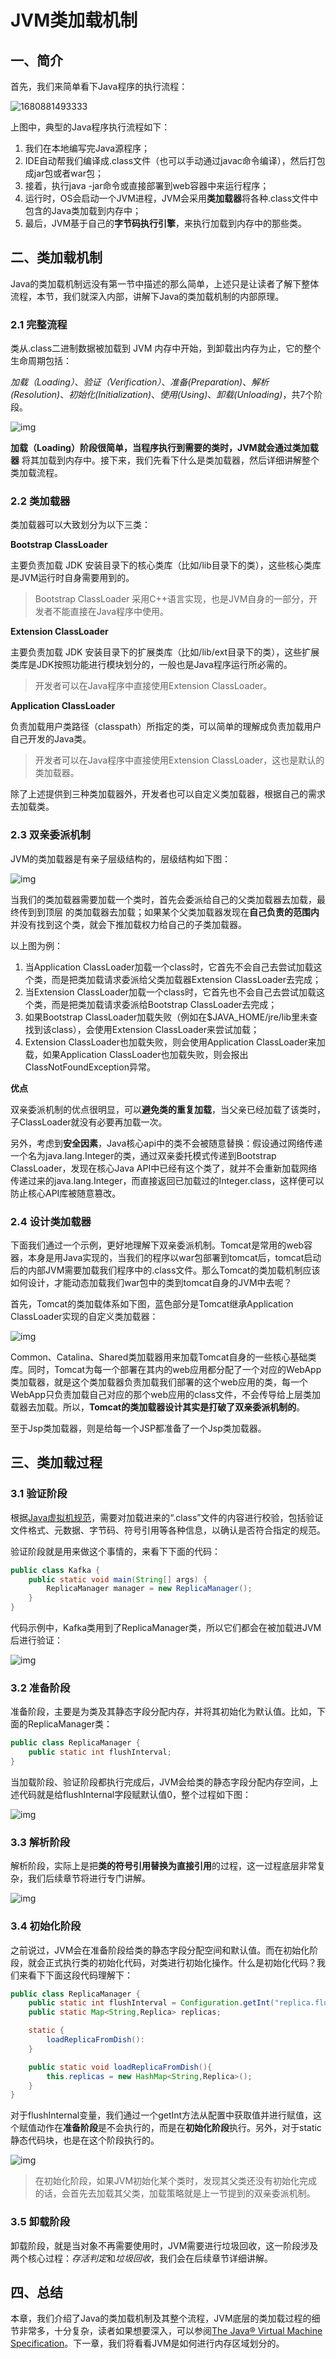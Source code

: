 # JVM类加载机制

## 一、简介

首先，我们来简单看下Java程序的执行流程：

![1680881493333](JVM类加载机制.assets/1680881493333.png)



上图中，典型的Java程序执行流程如下：

1. 我们在本地编写完Java源程序；
2. IDE自动帮我们编译成.class文件（也可以手动通过javac命令编译），然后打包成jar包或者war包；
3. 接着，执行java -jar命令或直接部署到web容器中来运行程序；
4. 运行时，OS会启动一个JVM进程，JVM会采用**类加载器**将各种.class文件中包含的Java类加载到内存中；
5. 最后，JVM基于自己的**字节码执行引擎**，来执行加载到内存中的那些类。





## 二、类加载机制

Java的类加载机制远没有第一节中描述的那么简单，上述只是让读者了解下整体流程，本节，我们就深入内部，讲解下Java的类加载机制的内部原理。



### 2.1 完整流程

类从.class二进制数据被加载到 JVM 内存中开始，到卸载出内存为止，它的整个生命周期包括：

*加载（Loading）*、*验证（Verification）*、*准备(Preparation)*、*解析(Resolution)*、*初始化(Initialization)*、*使用(Using)*、*卸载(Unloading)*，共7个阶段。

![img](JVM类加载机制.assets/20200204163846713.PNG)

**加载（Loading）**阶段很简单，当程序执行到需要的类时，JVM就会通过**类加载器** 将其加载到内存中。接下来，我们先看下什么是类加载器，然后详细讲解整个类加载流程。





### 2.2 类加载器

类加载器可以大致划分为以下三类：

**Bootstrap ClassLoader**

主要负责加载 JDK 安装目录下的核心类库（比如/lib目录下的类），这些核心类库是JVM运行时自身需要用到的。

> Bootstrap ClassLoader 采用C++语言实现，也是JVM自身的一部分，开发者不能直接在Java程序中使用。

**Extension ClassLoader**

主要负责加载 JDK 安装目录下的扩展类库（比如/lib/ext目录下的类），这些扩展类库是JDK按照功能进行模块划分的，一般也是Java程序运行所必需的。

> 开发者可以在Java程序中直接使用Extension ClassLoader。

**Application ClassLoader**

负责加载用户类路径（classpath）所指定的类，可以简单的理解成负责加载用户自己开发的Java类。

> 开发者可以在Java程序中直接使用Extension ClassLoader，这也是默认的类加载器。

除了上述提供到三种类加载器外，开发者也可以自定义类加载器，根据自己的需求去加载类。





### 2.3 双亲委派机制

JVM的类加载器是有亲子层级结构的，层级结构如下图：

![img](JVM类加载机制.assets/20200204164030118.PNG)

当我们的类加载器需要加载一个类时，首先会委派给自己的父类加载器去加载，最终传到到顶层 的类加载器去加载；如果某个父类加载器发现在**自己负责的范围内**并没有找到这个类，就会下推加载权力给自己的子类加载器。

以上图为例：

1. 当Application ClassLoader加载一个class时，它首先不会自己去尝试加载这个类，而是把类加载请求委派给父类加载器Extension ClassLoader去完成；
2. 当Extension ClassLoader加载一个class时，它首先也不会自己去尝试加载这个类，而是把类加载请求委派给Bootstrap ClassLoader去完成；
3. 如果Bootstrap ClassLoader加载失败（例如在$JAVA_HOME/jre/lib里未查找到该class），会使用Extension ClassLoader来尝试加载；
4. Extension ClassLoader也加载失败，则会使用Application ClassLoader来加载，如果Application ClassLoader也加载失败，则会报出ClassNotFoundException异常。

**优点**

双亲委派机制的优点很明显，可以**避免类的重复加载**，当父亲已经加载了该类时，子ClassLoader就没有必要再加载一次。

另外，考虑到**安全因素**，Java核心api中的类不会被随意替换：假设通过网络传递一个名为java.lang.Integer的类，通过双亲委托模式传递到Bootstrap ClassLoader，发现在核心Java API中已经有这个类了，就并不会重新加载网络传递过来的java.lang.Integer，而直接返回已加载过的Integer.class，这样便可以防止核心API库被随意篡改。



### 2.4 设计类加载器

下面我们通过一个示例，更好地理解下双亲委派机制。Tomcat是常用的web容器，本身是用Java实现的，当我们的程序以war包部署到tomcat后，tomcat启动后的内部JVM需要加载我们程序中的.class文件。那么Tomcat的类加载机制应该如何设计，才能动态加载我们war包中的类到tomcat自身的JVM中去呢？

首先，Tomcat的类加载体系如下图，蓝色部分是Tomcat继承Application ClassLoader实现的自定义类加载器：

![img](JVM类加载机制.assets/20200204164040565.PNG)

Common、Catalina、Shared类加载器用来加载Tomcat自身的一些核心基础类库。同时，Tomcat为每一个部署在其内的web应用都分配了一个对应的WebApp类加载器，就是这个类加载器负责加载我们部署的这个web应用的类，每一个WebApp只负责加载自己对应的那个web应用的class文件，不会传导给上层类加载器去加载。所以，**Tomcat的类加载器设计其实是打破了双亲委派机制的**。

至于Jsp类加载器，则是给每一个JSP都准备了一个Jsp类加载器。



## 三、类加载过程



### 3.1 验证阶段

根据[Java虚拟机规范](https://docs.oracle.com/javase/specs/)，需要对加载进来的“.class”文件的内容进行校验，包括验证文件格式、元数据、字节码、符号引用等各种信息，以确认是否符合指定的规范。

验证阶段就是用来做这个事情的，来看下下面的代码：

```java
public class Kafka {
    public static void main(String[] args) {
        ReplicaManager manager = new ReplicaManager();
    }
}
```

代码示例中，Kafka类用到了ReplicaManager类，所以它们都会在被加载进JVM后进行验证：

![img](JVM类加载机制.assets/20200204163918185.PNG)



### 3.2 准备阶段

准备阶段，主要是为类及其静态字段分配内存，并将其初始化为默认值。比如，下面的ReplicaManager类：

```java
public class ReplicaManager {
    public static int flushInterval;
}

```

当加载阶段、验证阶段都执行完成后，JVM会给类的静态字段分配内存空间，上述代码就是给flushInternal字段赋默认值0，整个过程如下图：

![img](JVM类加载机制.assets/20200204163949313.PNG)



### 3.3 解析阶段

解析阶段，实际上是把**类的符号引用替换为直接引用**的过程，这一过程底层非常复杂，我们后续章节将进行专门讲解。

![img](JVM类加载机制.assets/20200204164007924.PNG)



### 3.4 初始化阶段

之前说过，JVM会在准备阶段给类的静态字段分配空间和默认值。而在初始化阶段，就会正式执行类的初始化代码，对类进行初始化操作。什么是初始化代码？我们来看下下面这段代码理解下：

```java
public class ReplicaManager {
    public static int flushInterval = Configuration.getInt("replica.flush.interval");
    public static Map<String,Replica> replicas;

    static {
        loadReplicaFromDish():
    }

    public static void loadReplicaFromDish(){
        this.replicas = new HashMap<String,Replica>();
    }
}
```

对于flushInternal变量，我们通过一个getInt方法从配置中获取值并进行赋值，这个赋值动作在**准备阶段**是不会执行的，而是在**初始化阶段**执行。另外，对于static静态代码块，也是在这个阶段执行的。

![img](JVM类加载机制.assets/20200204164018225.PNG)



> 在初始化阶段，如果JVM初始化某个类时，发现其父类还没有初始化完成的话，会首先去加载其父类，加载策略就是上一节提到的双亲委派机制。



### 3.5 卸载阶段

卸载阶段，就是当对象不再需要使用时，JVM需要进行垃圾回收，这一阶段涉及两个核心过程：*存活判定*和*垃圾回收*，我们会在后续章节详细讲解。



## 四、总结

本章，我们介绍了Java的类加载机制及其整个流程，JVM底层的类加载过程的细节非常多，十分复杂，读者如果想要深入，可以参阅[The Java® Virtual Machine Specification](https://docs.oracle.com/javase/specs/jvms/se8/jvms8.pdf)。下一章，我们将看看JVM是如何进行内存区域划分的。

